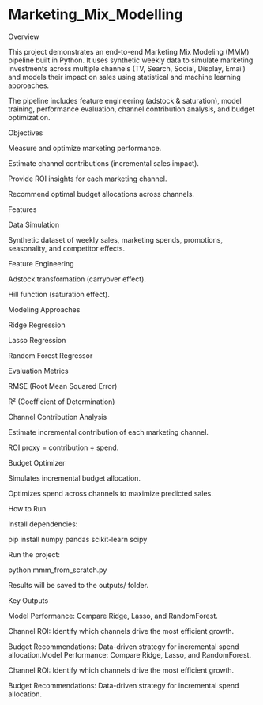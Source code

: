 # Marketing_Mix_Modelling

Overview

This project demonstrates an end-to-end Marketing Mix Modeling (MMM) pipeline built in Python. It uses synthetic weekly data to simulate marketing investments across multiple channels (TV, Search, Social, Display, Email) and models their impact on sales using statistical and machine learning approaches.

The pipeline includes feature engineering (adstock & saturation), model training, performance evaluation, channel contribution analysis, and budget optimization.

Objectives

Measure and optimize marketing performance.

Estimate channel contributions (incremental sales impact).

Provide ROI insights for each marketing channel.

Recommend optimal budget allocations across channels.

Features

Data Simulation

Synthetic dataset of weekly sales, marketing spends, promotions, seasonality, and competitor effects.

Feature Engineering

Adstock transformation (carryover effect).

Hill function (saturation effect).

Modeling Approaches

Ridge Regression

Lasso Regression

Random Forest Regressor

Evaluation Metrics

RMSE (Root Mean Squared Error)

R² (Coefficient of Determination)

Channel Contribution Analysis

Estimate incremental contribution of each marketing channel.

ROI proxy = contribution ÷ spend.

Budget Optimizer

Simulates incremental budget allocation.

Optimizes spend across channels to maximize predicted sales.


How to Run

Install dependencies:

pip install numpy pandas scikit-learn scipy

Run the project:

python mmm_from_scratch.py

Results will be saved to the outputs/ folder.

Key Outputs

Model Performance: Compare Ridge, Lasso, and RandomForest.

Channel ROI: Identify which channels drive the most efficient growth.

Budget Recommendations: Data-driven strategy for incremental spend allocation.Model Performance: Compare Ridge, Lasso, and RandomForest.

Channel ROI: Identify which channels drive the most efficient growth.

Budget Recommendations: Data-driven strategy for incremental spend allocation.
